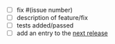 -   [ ] fix #(issue number)
-   [ ] description of feature/fix
-   [ ] tests added/passed
-   [ ] add an entry to the [next release](../CHANGELOG.rst)
